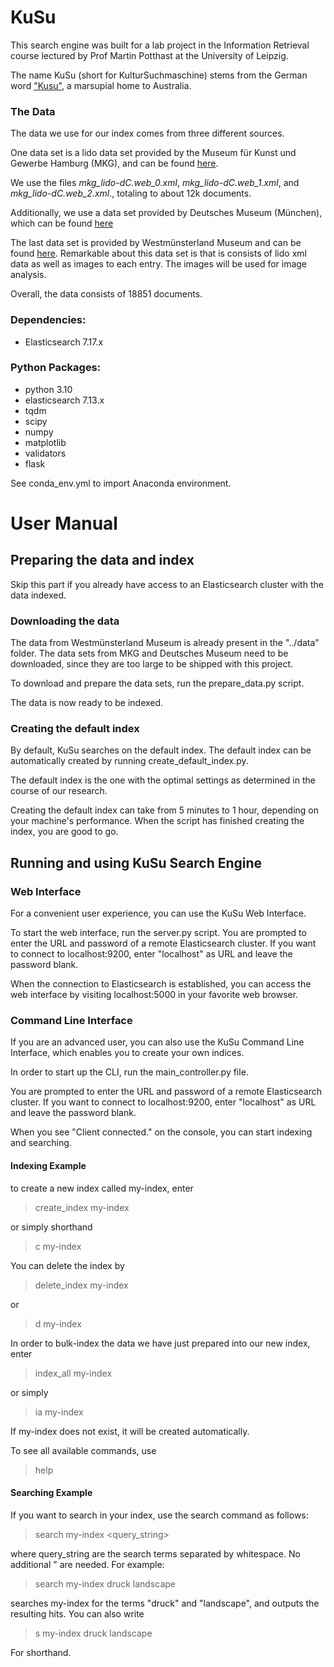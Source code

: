 # KuSu

This search engine was built for a lab project in the Information Retrieval course lectured by Prof Martin Potthast at 
the University of Leipzig.

The name KuSu (short for KulturSuchmaschine) stems from the German word ["Kusu"](https://de.wikipedia.org/wiki/Kusus), a marsupial home to Australia.

### The Data

The data we use for our index comes from three different sources.

One data set is a lido data set provided by the Museum für Kunst und Gewerbe Hamburg (MKG), and can be found [here](https://github.com/MKGHamburg/MKGCollectionOnlineLIDO_XML).

We use the files <i>mkg_lido-dC.web_0.xml</i>, <i>mkg_lido-dC.web_1.xml</i>, and <i>mkg_lido-dC.web_2.xml</i>., totaling to about 12k documents.

Additionally, we use a data set provided by Deutsches Museum (München), which can be found [here](https://dmd.plus/opendata/digiporta/dm/xml/)

The last data set is provided by Westmünsterland Museum and can be found [here](https://download.codingdavinci.de/index.php/s/y7wHa8r6dWtnTTm?dir=undefined&path=%2F&openfile=551921).
Remarkable about this data set is that is consists of lido xml data as well as images to each entry.
The images will be used for image analysis.

Overall, the data consists of 18851 documents.

### Dependencies:
* Elasticsearch 7.17.x

### Python Packages:
* python 3.10
* elasticsearch 7.13.x
* tqdm
* scipy
* numpy
* matplotlib
* validators
* flask

See conda_env.yml to import Anaconda environment.

# User Manual



## Preparing the data and index

Skip this part if you already have access to an Elasticsearch cluster with the data indexed.

### Downloading the data

The data from Westmünsterland Museum is already present in the "../data" folder.
The data sets from MKG and Deutsches Museum need to be downloaded, since they are too large to be shipped with this project.

To download and prepare the data sets, run the prepare_data.py script.

The data is now ready to be indexed.

### Creating the default index

By default, KuSu searches on the default index. The default index can be automatically created by running 
create_default_index.py.

The default index is the one with the optimal settings as determined in the course of our 
research.

Creating the default index can take from 5 minutes to 1 hour, depending on your machine's performance. When the script has
finished creating the index, you are good to go.

## Running and using KuSu Search Engine

### Web Interface

For a convenient user experience, you can use the KuSu Web Interface.

To start the web interface, run the server.py script. You are prompted to enter the URL and password of a remote
Elasticsearch cluster. If you want to connect to localhost:9200, enter "localhost" as URL and leave the password blank.

When the connection to Elasticsearch is established, you can access the web interface by visiting localhost:5000 in your
favorite web browser.

### Command Line Interface

If you are an advanced user, you can also use the KuSu Command Line Interface, which enables you to create your own 
indices.

In order to start up the CLI, run the main_controller.py file.

You are prompted to enter the URL and password of a remote
Elasticsearch cluster. If you want to connect to localhost:9200, enter "localhost" as URL and leave the password blank.

When you see "Client connected." on the console, you can start indexing and searching.

#### Indexing Example

to create a new index called my-index, enter
> create_index my-index

or simply shorthand

> c my-index

You can delete the index by

> delete_index my-index

or

> d my-index

In order to bulk-index the data we have just prepared into our new index, enter

> index_all my-index

or simply

> ia my-index

If my-index does not exist, it will be created automatically.

To see all available commands, use

> help

#### Searching Example

If you want to search in your index, use the search command as follows:

> search my-index <query_string>

where query_string are the search terms separated by whitespace. No additional " are needed.
For example:

> search my-index druck landscape

searches my-index for the terms "druck" and "landscape", and outputs the resulting hits.
You can also write

> s my-index druck landscape

For shorthand.
